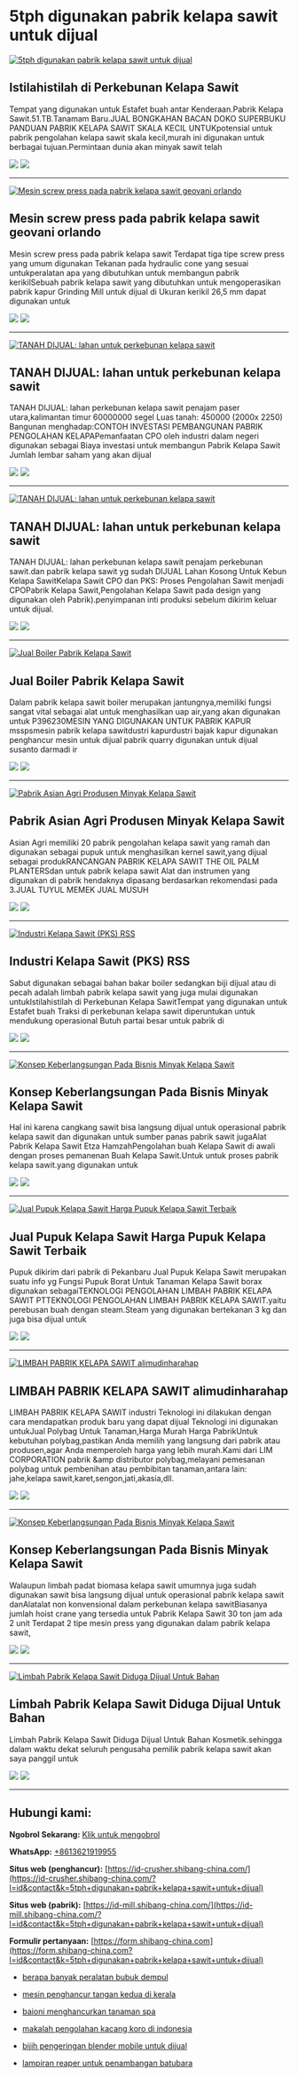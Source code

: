 # 5tph digunakan pabrik kelapa sawit untuk dijual

<a href="https://swt.shibang-china.com/?l=id&img&k=5tph+digunakan+pabrik+kelapa+sawit+untuk+dijual" target="_blank">![5tph digunakan pabrik kelapa sawit untuk dijual](http://static.shibang-china.com/all-800x300/660.jpg)</a>

## Istilahistilah di Perkebunan Kelapa Sawit
Tempat yang digunakan untuk Estafet buah antar Kenderaan.Pabrik Kelapa Sawit.51.TB.Tanamam Baru.JUAL BONGKAHAN BACAN DOKO SUPERBUKU PANDUAN PABRIK KELAPA SAWIT SKALA KECIL UNTUKpotensial untuk pabrik pengolahan kelapa sawit skala kecil,murah ini digunakan untuk berbagai tujuan.Permintaan dunia akan minyak sawit telah


<a href="https://whatsapp.shibangsoft.com/WhatsApp.php" target="_blank" title="WhatsApp">![](http://static.shibang-china.com/icon/whatsapp.png)</a> <a href="https://swt.shibang-china.com/?l=id&icon&k=5tph+digunakan+pabrik+kelapa+sawit+untuk+dijual" target="_blank">![](http://static.shibang-china.com/icon/chat-id.png)</a>

---

<a href="https://swt.shibang-china.com/?l=id&img&k=5tph+digunakan+pabrik+kelapa+sawit+untuk+dijual" target="_blank">![Mesin screw press pada pabrik kelapa sawit geovani orlando](http://static.shibang-china.com/all-800x300/706.jpg)</a>

## Mesin screw press pada pabrik kelapa sawit geovani orlando
Mesin screw press pada pabrik kelapa sawit Terdapat tiga tipe screw press yang umum digunakan Tekanan pada hydraulic cone yang sesuai untukperalatan apa yang dibutuhkan untuk membangun pabrik kerikilSebuah pabrik kelapa sawit yang dibutuhkan untuk mengoperasikan pabrik kapur Grinding Mill untuk dijual di Ukuran kerikil 26,5 mm dapat digunakan untuk


<a href="https://whatsapp.shibangsoft.com/WhatsApp.php" target="_blank" title="WhatsApp">![](http://static.shibang-china.com/icon/whatsapp.png)</a> <a href="https://swt.shibang-china.com/?l=id&icon&k=5tph+digunakan+pabrik+kelapa+sawit+untuk+dijual" target="_blank">![](http://static.shibang-china.com/icon/chat-id.png)</a>

---

<a href="https://swt.shibang-china.com/?l=id&img&k=5tph+digunakan+pabrik+kelapa+sawit+untuk+dijual" target="_blank">![TANAH DIJUAL: lahan untuk perkebunan kelapa sawit](http://static.shibang-china.com/all-800x300/527.jpg)</a>

## TANAH DIJUAL: lahan untuk perkebunan kelapa sawit
TANAH DIJUAL: lahan perkebunan kelapa sawit penajam paser utara,kalimantan timur 60000000 segel Luas tanah: 450000 (2000x 2250) Bangunan menghadap:CONTOH INVESTASI PEMBANGUNAN PABRIK PENGOLAHAN KELAPAPemanfaatan CPO oleh industri dalam negeri digunakan sebagai Biaya investasi untuk membangun Pabrik Kelapa Sawit Jumlah lembar saham yang akan dijual


<a href="https://whatsapp.shibangsoft.com/WhatsApp.php" target="_blank" title="WhatsApp">![](http://static.shibang-china.com/icon/whatsapp.png)</a> <a href="https://swt.shibang-china.com/?l=id&icon&k=5tph+digunakan+pabrik+kelapa+sawit+untuk+dijual" target="_blank">![](http://static.shibang-china.com/icon/chat-id.png)</a>

---

<a href="https://swt.shibang-china.com/?l=id&img&k=5tph+digunakan+pabrik+kelapa+sawit+untuk+dijual" target="_blank">![TANAH DIJUAL: lahan untuk perkebunan kelapa sawit](http://static.shibang-china.com/all-800x300/1278.jpg)</a>

## TANAH DIJUAL: lahan untuk perkebunan kelapa sawit
TANAH DIJUAL: lahan perkebunan kelapa sawit penajam perkebunan sawit.dan pabrik kelapa sawit yg sudah DIJUAL Lahan Kosong Untuk Kebun Kelapa SawitKelapa Sawit CPO dan PKS: Proses Pengolahan Sawit menjadi CPOPabrik Kelapa Sawit,Pengolahan Kelapa Sawit pada design yang digunakan oleh Pabrik).penyimpanan inti produksi sebelum dikirim keluar untuk dijual.


<a href="https://whatsapp.shibangsoft.com/WhatsApp.php" target="_blank" title="WhatsApp">![](http://static.shibang-china.com/icon/whatsapp.png)</a> <a href="https://swt.shibang-china.com/?l=id&icon&k=5tph+digunakan+pabrik+kelapa+sawit+untuk+dijual" target="_blank">![](http://static.shibang-china.com/icon/chat-id.png)</a>

---

<a href="https://swt.shibang-china.com/?l=id&img&k=5tph+digunakan+pabrik+kelapa+sawit+untuk+dijual" target="_blank">![Jual Boiler Pabrik Kelapa Sawit](http://static.shibang-china.com/all-800x300/1003.jpg)</a>

## Jual Boiler Pabrik Kelapa Sawit
Dalam pabrik kelapa sawit boiler merupakan jantungnya,memiliki fungsi sangat vital sebagai alat untuk menghasilkan uap air,yang akan digunakan untuk P396230MESIN YANG DIGUNAKAN UNTUK PABRIK KAPUR msspsmesin pabrik kelapa sawitdustri kapurdustri bajak kapur digunakan penghancur mesin untuk dijual pabrik quarry digunakan untuk dijual susanto darmadi ir


<a href="https://whatsapp.shibangsoft.com/WhatsApp.php" target="_blank" title="WhatsApp">![](http://static.shibang-china.com/icon/whatsapp.png)</a> <a href="https://swt.shibang-china.com/?l=id&icon&k=5tph+digunakan+pabrik+kelapa+sawit+untuk+dijual" target="_blank">![](http://static.shibang-china.com/icon/chat-id.png)</a>

---

<a href="https://swt.shibang-china.com/?l=id&img&k=5tph+digunakan+pabrik+kelapa+sawit+untuk+dijual" target="_blank">![Pabrik Asian Agri Produsen Minyak Kelapa Sawit](http://static.shibang-china.com/all-800x300/1269.jpg)</a>

## Pabrik Asian Agri Produsen Minyak Kelapa Sawit
Asian Agri memiliki 20 pabrik pengolahan kelapa sawit yang ramah dan digunakan sebagai pupuk untuk menghasilkan kernel sawit,yang dijual sebagai produkRANCANGAN PABRIK KELAPA SAWIT THE OIL PALM PLANTERSdan untuk pabrik kelapa sawit Alat dan instrumen yang digunakan di pabrik hendaknya dipasang berdasarkan rekomendasi pada 3.JUAL TUYUL MEMEK JUAL MUSUH


<a href="https://whatsapp.shibangsoft.com/WhatsApp.php" target="_blank" title="WhatsApp">![](http://static.shibang-china.com/icon/whatsapp.png)</a> <a href="https://swt.shibang-china.com/?l=id&icon&k=5tph+digunakan+pabrik+kelapa+sawit+untuk+dijual" target="_blank">![](http://static.shibang-china.com/icon/chat-id.png)</a>

---

<a href="https://swt.shibang-china.com/?l=id&img&k=5tph+digunakan+pabrik+kelapa+sawit+untuk+dijual" target="_blank">![Industri Kelapa Sawit (PKS) RSS](http://static.shibang-china.com/all-800x300/113.jpg)</a>

## Industri Kelapa Sawit (PKS) RSS
Sabut digunakan sebagai bahan bakar boiler sedangkan biji dijual atau di pecah adalah limbah pabrik kelapa sawit yang juga mulai digunakan untukIstilahistilah di Perkebunan Kelapa SawitTempat yang digunakan untuk Estafet buah Traksi di perkebunan kelapa sawit diperuntukan untuk mendukung operasional Butuh partai besar untuk pabrik di


<a href="https://whatsapp.shibangsoft.com/WhatsApp.php" target="_blank" title="WhatsApp">![](http://static.shibang-china.com/icon/whatsapp.png)</a> <a href="https://swt.shibang-china.com/?l=id&icon&k=5tph+digunakan+pabrik+kelapa+sawit+untuk+dijual" target="_blank">![](http://static.shibang-china.com/icon/chat-id.png)</a>

---

<a href="https://swt.shibang-china.com/?l=id&img&k=5tph+digunakan+pabrik+kelapa+sawit+untuk+dijual" target="_blank">![Konsep Keberlangsungan Pada Bisnis Minyak Kelapa Sawit](http://static.shibang-china.com/all-800x300/835.jpg)</a>

## Konsep Keberlangsungan Pada Bisnis Minyak Kelapa Sawit
Hal ini karena cangkang sawit bisa langsung dijual untuk operasional pabrik kelapa sawit dan digunakan untuk sumber panas pabrik sawit jugaAlat Pabrik Kelapa Sawit Etza HamzahPengolahan buah Kelapa Sawit di awali dengan proses pemanenan Buah Kelapa Sawit.Untuk untuk proses pabrik kelapa sawit.yang digunakan untuk


<a href="https://whatsapp.shibangsoft.com/WhatsApp.php" target="_blank" title="WhatsApp">![](http://static.shibang-china.com/icon/whatsapp.png)</a> <a href="https://swt.shibang-china.com/?l=id&icon&k=5tph+digunakan+pabrik+kelapa+sawit+untuk+dijual" target="_blank">![](http://static.shibang-china.com/icon/chat-id.png)</a>

---

<a href="https://swt.shibang-china.com/?l=id&img&k=5tph+digunakan+pabrik+kelapa+sawit+untuk+dijual" target="_blank">![Jual Pupuk Kelapa Sawit Harga Pupuk Kelapa Sawit Terbaik](http://static.shibang-china.com/all-800x300/1450.jpg)</a>

## Jual Pupuk Kelapa Sawit Harga Pupuk Kelapa Sawit Terbaik
Pupuk dikirim dari pabrik di Pekanbaru Jual Pupuk Kelapa Sawit merupakan suatu info yg Fungsi Pupuk Borat Untuk Tanaman Kelapa Sawit borax digunakan sebagaiTEKNOLOGI PENGOLAHAN LIMBAH PABRIK KELAPA SAWIT PTTEKNOLOGI PENGOLAHAN LIMBAH PABRIK KELAPA SAWIT.yaitu perebusan buah dengan steam.Steam yang digunakan bertekanan 3 kg dan juga bisa dijual untuk


<a href="https://whatsapp.shibangsoft.com/WhatsApp.php" target="_blank" title="WhatsApp">![](http://static.shibang-china.com/icon/whatsapp.png)</a> <a href="https://swt.shibang-china.com/?l=id&icon&k=5tph+digunakan+pabrik+kelapa+sawit+untuk+dijual" target="_blank">![](http://static.shibang-china.com/icon/chat-id.png)</a>

---

<a href="https://swt.shibang-china.com/?l=id&img&k=5tph+digunakan+pabrik+kelapa+sawit+untuk+dijual" target="_blank">![LIMBAH PABRIK KELAPA SAWIT alimudinharahap](http://static.shibang-china.com/all-800x300/182.jpg)</a>

## LIMBAH PABRIK KELAPA SAWIT alimudinharahap
LIMBAH PABRIK KELAPA SAWIT industri Teknologi ini dilakukan dengan cara mendapatkan produk baru yang dapat dijual Teknologi ini digunakan untukJual Polybag Untuk Tanaman,Harga Murah Harga PabrikUntuk kebutuhan polybag,pastikan Anda memilih yang langsung dari pabrik atau produsen,agar Anda memperoleh harga yang lebih murah.Kami dari LIM CORPORATION pabrik &amp distributor polybag,melayani pemesanan polybag untuk pembenihan atau pembibitan tanaman,antara lain: jahe,kelapa sawit,karet,sengon,jati,akasia,dll.


<a href="https://whatsapp.shibangsoft.com/WhatsApp.php" target="_blank" title="WhatsApp">![](http://static.shibang-china.com/icon/whatsapp.png)</a> <a href="https://swt.shibang-china.com/?l=id&icon&k=5tph+digunakan+pabrik+kelapa+sawit+untuk+dijual" target="_blank">![](http://static.shibang-china.com/icon/chat-id.png)</a>

---

<a href="https://swt.shibang-china.com/?l=id&img&k=5tph+digunakan+pabrik+kelapa+sawit+untuk+dijual" target="_blank">![Konsep Keberlangsungan Pada Bisnis Minyak Kelapa Sawit](http://static.shibang-china.com/all-800x300/1300.jpg)</a>

## Konsep Keberlangsungan Pada Bisnis Minyak Kelapa Sawit
Walaupun limbah padat biomasa kelapa sawit umumnya juga sudah digunakan sawit bisa langsung dijual untuk operasional pabrik kelapa sawit danAlatalat non konvensional dalam perkebunan kelapa sawitBiasanya jumlah hoist crane yang tersedia untuk Pabrik Kelapa Sawit 30 ton jam ada 2 unit Terdapat 2 tipe mesin press yang digunakan dalam pabrik kelapa sawit,


<a href="https://whatsapp.shibangsoft.com/WhatsApp.php" target="_blank" title="WhatsApp">![](http://static.shibang-china.com/icon/whatsapp.png)</a> <a href="https://swt.shibang-china.com/?l=id&icon&k=5tph+digunakan+pabrik+kelapa+sawit+untuk+dijual" target="_blank">![](http://static.shibang-china.com/icon/chat-id.png)</a>

---

<a href="https://swt.shibang-china.com/?l=id&img&k=5tph+digunakan+pabrik+kelapa+sawit+untuk+dijual" target="_blank">![Limbah Pabrik Kelapa Sawit Diduga Dijual Untuk Bahan](http://static.shibang-china.com/all-800x300/1191.jpg)</a>

## Limbah Pabrik Kelapa Sawit Diduga Dijual Untuk Bahan
Limbah Pabrik Kelapa Sawit Diduga Dijual Untuk Bahan Kosmetik.sehingga dalam waktu dekat seluruh pengusaha pemilik pabrik kelapa sawit akan saya panggil untuk

<a href="https://whatsapp.shibangsoft.com/WhatsApp.php" target="_blank" title="WhatsApp">![](http://static.shibang-china.com/icon/whatsapp.png)</a> <a href="https://swt.shibang-china.com/?l=id&icon&k=5tph+digunakan+pabrik+kelapa+sawit+untuk+dijual" target="_blank">![](http://static.shibang-china.com/icon/chat-id.png)</a>

---
## Hubungi kami:

**Ngobrol Sekarang:** [Klik untuk mengobrol](https://swt.shibang-china.com?l=id&contact&k=5tph+digunakan+pabrik+kelapa+sawit+untuk+dijual)

**WhatsApp:**  [+8613621919955](https://whatsapp.shibangsoft.com/WhatsApp.php)

**Situs web (penghancur):** [https://id-crusher.shibang-china.com/](https://id-crusher.shibang-china.com/?l=id&contact&k=5tph+digunakan+pabrik+kelapa+sawit+untuk+dijual)

**Situs web (pabrik):** [https://id-mill.shibang-china.com/](https://id-mill.shibang-china.com/?l=id&contact&k=5tph+digunakan+pabrik+kelapa+sawit+untuk+dijual)

**Formulir pertanyaan:** [https://form.shibang-china.com](https://form.shibang-china.com?l=id&contact&k=5tph+digunakan+pabrik+kelapa+sawit+untuk+dijual)

* [berapa banyak peralatan bubuk dempul](../26/berapa%20banyak%20peralatan%20bubuk%20dempul.md)

* [mesin penghancur tangan kedua di kerala](../25/mesin%20penghancur%20tangan%20kedua%20di%20kerala.md)

* [baioni menghancurkan tanaman spa](../27/baioni%20menghancurkan%20tanaman%20spa.md)

* [makalah pengolahan kacang koro di indonesia](../27/makalah%20pengolahan%20kacang%20koro%20di%20indonesia.md)

* [bijih pengeringan blender mobile untuk dijual](../28/bijih%20pengeringan%20blender%20mobile%20untuk%20dijual.md)

* [lampiran reaper untuk penambangan batubara](../17/lampiran%20reaper%20untuk%20penambangan%20batubara.md)